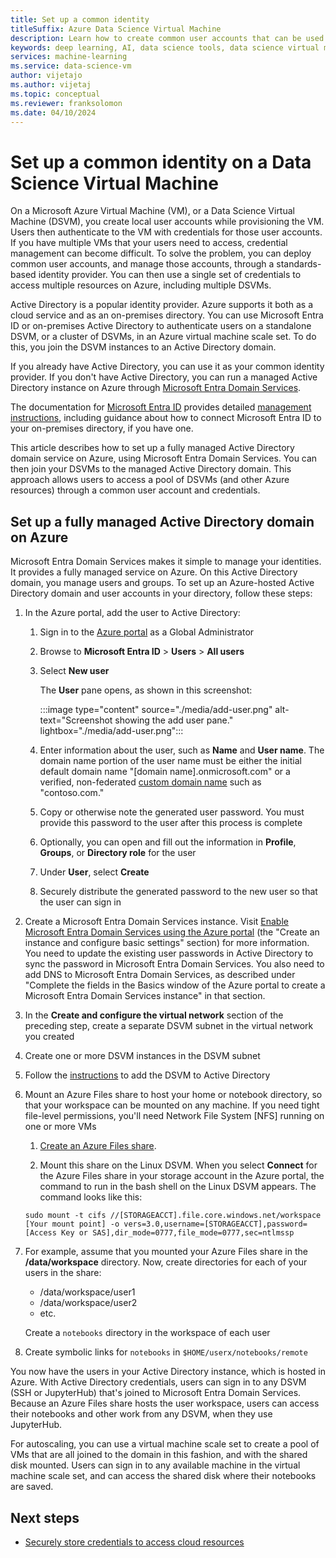 ```yaml
---
title: Set up a common identity
titleSuffix: Azure Data Science Virtual Machine 
description: Learn how to create common user accounts that can be used across multiple Data Science Virtual Machines. You can use Microsoft Entra ID or an on-premises Active Directory to authenticate users to the Data Science Virtual Machine.
keywords: deep learning, AI, data science tools, data science virtual machine, geospatial analytics, team data science process
services: machine-learning
ms.service: data-science-vm
author: vijetajo
ms.author: vijetaj
ms.topic: conceptual
ms.reviewer: franksolomon
ms.date: 04/10/2024
---
```


# Set up a common identity on a Data Science Virtual Machine

On a Microsoft Azure Virtual Machine (VM), or a Data Science Virtual Machine (DSVM), you create local user accounts while provisioning the VM. Users then authenticate to the VM with credentials for those user accounts. If you have multiple VMs that your users need to access, credential management can become difficult. To solve the problem, you can deploy common user accounts, and manage those accounts, through a standards-based identity provider. You can then use a single set of credentials to access multiple resources on Azure, including multiple DSVMs.

Active Directory is a popular identity provider. Azure supports it both as a cloud service and as an on-premises directory. You can use Microsoft Entra ID or on-premises Active Directory to authenticate users on a standalone DSVM, or a cluster of DSVMs, in an Azure virtual machine scale set. To do this, you join the DSVM instances to an Active Directory domain.

If you already have Active Directory, you can use it as your common identity provider. If you don't have Active Directory, you can run a managed Active Directory instance on Azure through [Microsoft Entra Domain Services](../../active-directory-domain-services/index.yml).

The documentation for [Microsoft Entra ID](../../active-directory/index.yml) provides detailed [management instructions](../../active-directory/hybrid/whatis-hybrid-identity.md), including guidance about how to connect Microsoft Entra ID to your on-premises directory, if you have one.

This article describes how to set up a fully managed Active Directory domain service on Azure, using Microsoft Entra Domain Services. You can then join your DSVMs to the managed Active Directory domain. This approach allows users to access a pool of DSVMs (and other Azure resources) through a common user account and credentials.

## Set up a fully managed Active Directory domain on Azure

Microsoft Entra Domain Services makes it simple to manage your identities. It provides a fully managed service on Azure. On this Active Directory domain, you manage users and groups. To set up an Azure-hosted Active Directory domain and user accounts in your directory, follow these steps:

1. In the Azure portal, add the user to Active Directory:

   1. Sign in to the [Azure portal](https://portal.azure.com) as a Global Administrator
    
   1. Browse to **Microsoft Entra ID** > **Users** > **All users**
    
   1. Select **New user**
   
        The **User** pane opens, as shown in this screenshot:

        :::image type="content" source="./media/add-user.png" alt-text="Screenshot showing the add user pane." lightbox="./media/add-user.png":::
    
   1. Enter information about the user, such as **Name** and **User name**. The domain name portion of the user name must be either the initial default domain name "[domain name].onmicrosoft.com" or a verified, non-federated [custom domain name](../../active-directory/fundamentals/add-custom-domain.md) such as "contoso.com."
    
   1. Copy or otherwise note the generated user password. You must provide this password to the user after this process is complete
    
   1. Optionally, you can open and fill out the information in **Profile**, **Groups**, or **Directory role** for the user
    
   1. Under **User**, select **Create**
    
   1. Securely distribute the generated password to the new user so that the user can sign in

1. Create a Microsoft Entra Domain Services instance. Visit [Enable Microsoft Entra Domain Services using the Azure portal](../../active-directory-domain-services/tutorial-create-instance.md) (the "Create an instance and configure basic settings" section) for more information. You need to update the existing user passwords in Active Directory to sync the password in Microsoft Entra Domain Services. You also need to add DNS to Microsoft Entra Domain Services, as described under "Complete the fields in the Basics window of the Azure portal to create a Microsoft Entra Domain Services instance" in that section.

1. In the **Create and configure the virtual network** section of the preceding step, create a separate DSVM subnet in the virtual network you created
1. Create one or more DSVM instances in the DSVM subnet
1. Follow the [instructions](../../active-directory-domain-services/join-ubuntu-linux-vm.md) to add the DSVM to Active Directory
1. Mount an Azure Files share to host your home or notebook directory, so that your workspace can be mounted on any machine. If you need tight file-level permissions, you'll need Network File System [NFS] running on one or more VMs

   1. [Create an Azure Files share](../../storage/files/storage-how-to-create-file-share.md).
    
   2.  Mount this share on the Linux DSVM. When you select **Connect** for the Azure Files share in your storage account in the Azure portal, the command to run in the bash shell on the Linux DSVM appears. The command looks like this:
   
   ```
   sudo mount -t cifs //[STORAGEACCT].file.core.windows.net/workspace [Your mount point] -o vers=3.0,username=[STORAGEACCT],password=[Access Key or SAS],dir_mode=0777,file_mode=0777,sec=ntlmssp
   ```
1. For example, assume that you mounted your Azure Files share in the **/data/workspace** directory. Now, create directories for each of your users in the share:
    - /data/workspace/user1
    - /data/workspace/user2
    - etc.

   Create a `notebooks` directory in the workspace of each user
1. Create symbolic links for `notebooks` in `$HOME/userx/notebooks/remote`

You now have the users in your Active Directory instance, which is hosted in Azure. With Active Directory credentials, users can sign in to any DSVM (SSH or JupyterHub) that's joined to Microsoft Entra Domain Services. Because an Azure Files share hosts the user workspace, users can access their notebooks and other work from any DSVM, when they use JupyterHub.

For autoscaling, you can use a virtual machine scale set to create a pool of VMs that are all joined to the domain in this fashion, and with the shared disk mounted. Users can sign in to any available machine in the virtual machine scale set, and can access the shared disk where their notebooks are saved.

## Next steps

* [Securely store credentials to access cloud resources](dsvm-secure-access-keys.md)